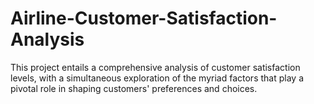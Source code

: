 # Airline-Customer-Satisfaction-Analysis
This project entails a comprehensive analysis of customer satisfaction levels, with a simultaneous exploration of the myriad factors that play a pivotal role in shaping customers' preferences and choices.
